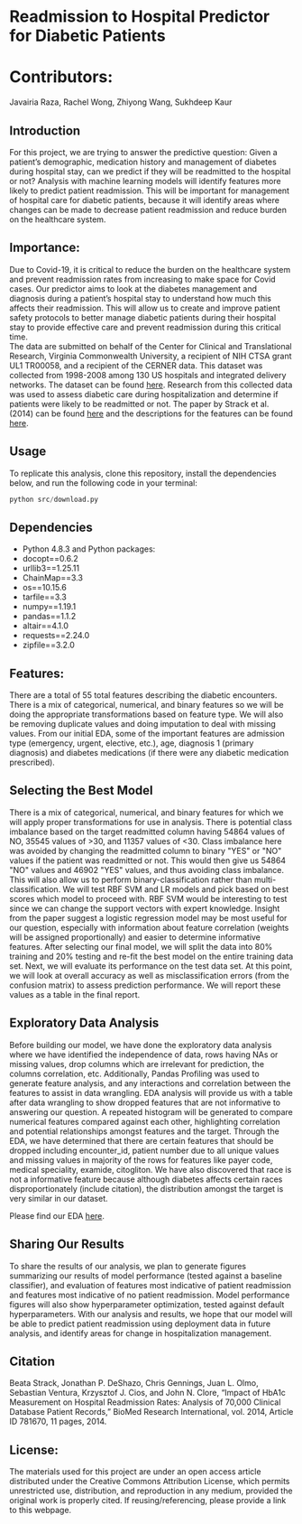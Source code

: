 # Readmission to Hospital Predictor for Diabetic Patients 

# Contributors: 
Javairia Raza, Rachel Wong, Zhiyong Wang, Sukhdeep Kaur

## Introduction 
For this project, we are trying to answer the predictive question: Given a patient’s demographic, medication history and management of diabetes during hospital stay, can we predict if they will be readmitted to the hospital or not?  Analysis with machine learning models will identify features more likely to predict patient readmission. This will be important for management of hospital care for diabetic patients, because it will identify areas where changes can be made to decrease patient readmission and reduce burden on the healthcare system.

## Importance:
Due to Covid-19, it is critical to reduce the burden on the healthcare system and prevent readmission rates from increasing to make space for Covid cases. Our predictor aims to look at the diabetes management and diagnosis during a patient’s hospital stay to understand how much this affects their readmission. This will allow us to create and improve patient safety protocols to better manage diabetic patients during their hospital stay to provide effective care and prevent readmission during this critical time.  
The data are submitted on behalf of the Center for Clinical and Translational Research, Virginia Commonwealth University, a recipient of NIH CTSA grant UL1 TR00058, and a recipient of the CERNER data. This dataset was collected from 1998-2008 among 130 US hospitals and integrated delivery networks. The dataset can be found [here](https://archive.ics.uci.edu/ml/datasets/diabetes+130-us+hospitals+for+years+1999-2008#). Research from this collected data was used to assess diabetic care during hospitalization and determine if patients were likely to be readmitted or not. The paper by Strack et al. (2014) can be found [here](https://www.hindawi.com/journals/bmri/2014/781670/) and the descriptions for the features can be found [here](https://www.hindawi.com/journals/bmri/2014/781670/tab1/). 

## Usage
To replicate this analysis, clone this repository, install the dependencies below, and run the following code in your terminal:

```python
python src/download.py

```

## Dependencies 
* Python 4.8.3 and Python packages:
 * docopt==0.6.2
 * urllib3==1.25.11
 * ChainMap==3.3
 * os==10.15.6
 * tarfile==3.3
 * numpy==1.19.1
 * pandas==1.1.2
 * altair==4.1.0
 * requests==2.24.0
 * zipfile==3.2.0
   
## Features:
There are a total of 55 total features describing the diabetic encounters. There is a mix of categorical, numerical, and binary features so we will be doing the appropriate transformations based on feature type. We will also be removing duplicate values and doing imputation to deal with missing values. From our initial EDA, some of the important features are admission type (emergency, urgent, elective, etc.), age, diagnosis 1 (primary diagnosis) and diabetes medications (if there were any diabetic medication prescribed). 

## Selecting the Best Model
There is a mix of categorical, numerical, and binary features for which we will apply proper transformations for use in analysis. There is potential class imbalance based on the target readmitted column having 54864 values of NO, 35545 values of >30, and 11357 values of <30. Class imbalance here was avoided by changing the readmitted column to binary "YES" or "NO" values if the patient was readmitted or not. This would then give us 54864 "NO" values and 46902 "YES" values, and thus avoiding class imbalance. This will also allow us to perform binary-classification rather than multi-classification. We will test RBF SVM and LR models and pick based on best scores which model to proceed with. RBF SVM would be interesting to test since we can change the support vectors with expert knowledge. Insight from the paper suggest a logistic regression model may be most useful for our question, especially with information about feature correlation (weights will be assigned proportionally) and easier to determine informative features. After selecting our final model, we will split the data into 80% training and 20% testing and re-fit the best model on the entire training data set. Next, we will evaluate its performance on the test data set. At this point, we will look at overall accuracy as well as misclassification errors (from the confusion matrix) to assess prediction performance. We will report these values as a table in the final report.

## Exploratory Data Analysis
Before building our model, we have done the exploratory data analysis where we have identified the independence of data, rows having NAs or missing values, drop columns which are irrelevant for prediction, the columns correlation, etc. Additionally, Pandas Profiling was used to generate feature analysis, and any interactions and correlation between the features to assist in data wrangling. EDA analysis will provide us with a table after data wrangling to show dropped features that are not informative to answering our question. A repeated histogram will be generated to compare numerical features compared against each other, highlighting correlation and potential relationships amongst features and the target. Through the EDA, we have determined that there are certain features that should be dropped including encounter_id, patient number due to all unique values and missing values in majority of the rows for features like payer code, medical speciality, examide, citogliton. We have also discovered that race is not a informative feature because although diabetes affects certain races disproportionately (include citation), the distribution amongst the target is very similar in our dataset. 

Please find our EDA [here](https://github.com/UBC-MDS/group29/blob/main/reports/EDA/EDA_initial.ipynb).

## Sharing Our Results 
To share the results of our analysis, we plan to generate figures summarizing our results of model performance (tested against a baseline classifier), and evaluation of features most indicative of patient readmission and features most indicative of no patient readmission. Model performance figures will also show hyperparameter optimization, tested against default hyperparameters. With our analysis and results, we hope that our model will be able to predict patient readmission using deployment data in future analysis, and identify areas for change in hospitalization management.

## Citation  
Beata Strack, Jonathan P. DeShazo, Chris Gennings, Juan L. Olmo, Sebastian Ventura, Krzysztof J. Cios, and John N. Clore, “Impact of HbA1c Measurement on Hospital Readmission Rates: Analysis of 70,000 Clinical Database Patient Records,” BioMed Research International, vol. 2014, Article ID 781670, 11 pages, 2014.


## License:
The materials used for this project are under an open access article distributed under the Creative Commons Attribution License, which permits unrestricted use, distribution, and reproduction in any medium, provided the original work is properly cited. If reusing/referencing, please provide a link to this webpage. 
